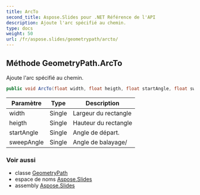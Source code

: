 ```yaml
---
title: ArcTo
second_title: Aspose.Slides pour .NET Référence de l'API
description: Ajoute l'arc spécifié au chemin.
type: docs
weight: 50
url: /fr/aspose.slides/geometrypath/arcto/
---
```


## Méthode GeometryPath.ArcTo

Ajoute l'arc spécifié au chemin.

```csharp
public void ArcTo(float width, float heigth, float startAngle, float sweepAngle)
```

| Paramètre | Type | Description |
| --- | --- | --- |
| width | Single | Largeur du rectangle |
| heigth | Single | Hauteur du rectangle |
| startAngle | Single | Angle de départ. |
| sweepAngle | Single | Angle de balayage/ |

### Voir aussi

* classe [GeometryPath](../../geometrypath)
* espace de noms [Aspose.Slides](../../geometrypath)
* assembly [Aspose.Slides](../../../)

<!-- NE PAS ÉDITER : généré par xmldocmd pour Aspose.Slides.dll -->
